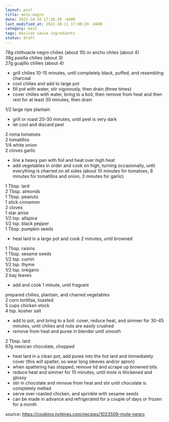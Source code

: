 ```yaml
---
layout: post
title: mole-negro
date: 2022-10-10 17:28:29 -0400
last_modified_at: 2022-10-11 17:00:29 -0400
category: main
tags: mexican sauce ingredients
status: draft
---
```


78g chilhuacle negro chilies (about 10) or ancho chiles (about 4)  
38g pasilla chilies (about 3)  
27g guajillo chilies (about 4)  
* grill chilies 10-15 minutes, until completely black, puffed, and resembling
  charcoal
* cool chilies and add to large pot
* fill pot with water, stir vigorously, then drain (three times)
* cover chilies with water, bring to a boil, then remove from heat and then rest for
  at least 30 minutes, then drain

1/2 large ripe plantain  
* grill or roast 20-30 minutes, until peel is very dark
* let cool and discard peel

2 roma tomatoes  
2 tomatillos  
1/4 white onion  
2 cloves garlic  
* line a heavy pan with foil and heat over high heat
* add vegetables in order and cook on high, turning occasionally, until everything
  is charred on all sides (about 10 minutes for tomatoes, 8 minutes for tomatillos
  and onion, 3 minutes for garlic)

1 Tbsp. lard  
2 Tbsp. almonds  
1 Tbsp. peanuts  
1 stick cinnamon  
2 cloves  
1 star anise  
1/2 tsp. allspice  
1/2 tsp. black pepper  
1 Tbsp. pumpkin seeds  
* heat lard in a large pot and cook 2 minutes, until browned

1 Tbsp. raisins  
1 Tbsp. sesame seeds  
1/2 tsp. cumin  
1/2 tsp. thyme  
1/2 tsp. oregano  
2 bay leaves  
* add and cook 1 minute, until fragrant


prepared chilies, plantain, and charred vegetables  
2 corn tortillas, toasted  
5 cups chicken stock  
4 tsp. kosher salt  
* add to pot, and bring to a boil. cover, reduce heat, and simmer for 30-45 minutes,
  until chilies and nuts are easily crushed
* remove from heat and puree in blender until smooth

2 Tbsp. lard  
67g mexican chocolate, chopped  
* heat lard in a clean pot, add puree into the hot lard and immediately cover (this
  will spatter, so wear long sleeves and/or apron)
* when spattering has stopped, remove lid and scrape up browned bits
* reduce heat and simmer for 10 minutes, until mole is thickened and glossy
* stir in chocolate and remove from heat and stir until chocolate is completely
  melted
* serve over roasted chicken, and sprinkle with sesame seeds
* can be made in advance and refrigerated for a couple of days or frozen for a month

source: <https://cooking.nytimes.com/recipes/1023509-mole-negro>
